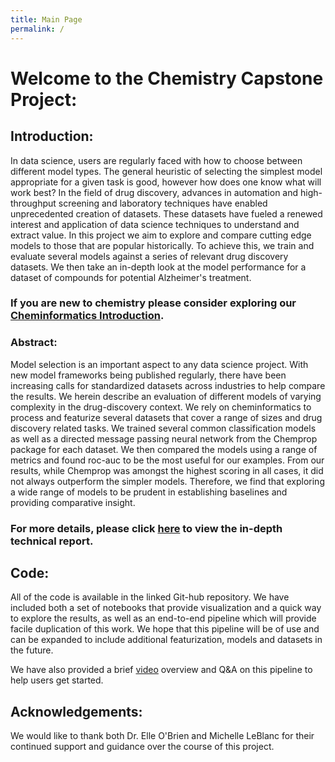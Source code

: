 ```yaml
---
title: Main Page
permalink: /
---
```

# Welcome to the Chemistry Capstone Project:

## Introduction: 

In data science, users are regularly faced with how to choose between different model types. The general heuristic of selecting the simplest model appropriate for a given task is good, however how does one know what will work best? In the field of drug discovery, advances in automation and high-throughput screening and laboratory techniques have enabled unprecedented creation of datasets. These datasets have fueled a renewed interest and application of data science techniques to understand and extract value. In this project we aim to explore and compare cutting edge models to those that are popular historically. To achieve this, we train and evaluate several models against a series of relevant drug discovery datasets. We then take an in-depth look at the model performance for a dataset of compounds for potential Alzheimer's treatment. 

### If you are new to chemistry please consider exploring our [Cheminformatics Introduction](Chemistry_Intro/index.md). 

### Abstract:
Model selection is an important aspect to any data science project. With new model frameworks being published regularly, there have been increasing calls for standardized datasets across industries to help compare the results. We herein describe an evaluation of different models of varying complexity in the drug-discovery context. We rely on cheminformatics to process and featurize several datasets that cover a range of sizes and drug discovery related tasks. We trained several common classification models as well as a directed message passing neural network from the Chemprop package for each dataset. We then compared the models using a range of metrics and found roc-auc to be the most useful for our examples. From our results, while Chemprop was amongst the highest scoring in all cases, it did not always outperform the simpler models. Therefore, we find that exploring a wide range of models to be prudent in establishing baselines and providing comparative insight.

### For more details, please click [here](BlogPost.pdf) to view the in-depth technical report. 

## Code:
All of the code is available in the linked Git-hub repository. We have included both a set of notebooks that provide visualization and a quick way to explore the results, as well as an end-to-end pipeline which will provide facile duplication of this work. We hope that this pipeline will be of use and can be expanded to include additional featurization, models and datasets in the future. <br>

We have also provided a brief [video](https://drive.google.com/file/d/1mB5ULvIeSq6zseq_u0noXfpAi5hbol8D/view?usp=sharing) overview and Q&A on this pipeline to help users get started. 

## Acknowledgements:
We would like to thank both Dr. Elle O'Brien and Michelle LeBlanc for their continued support and guidance over the course of this project.
